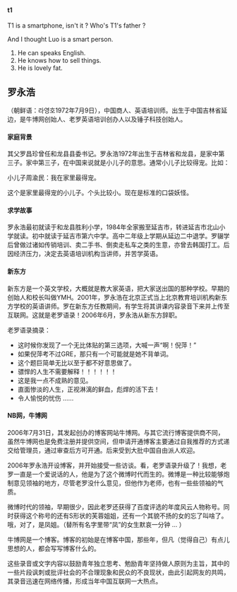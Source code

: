 #### t1

T1 is a smartphone, isn't it ? Who's T1's father ?

And I thought Luo is a smart person.

1. He can speaks English.
2. He knows how to sell things.
3. He is lovely fat.

## 罗永浩

（朝鲜语：라영호1972年7月9日），中国商人、英语培训师。出生于中国吉林省延边，是牛博网创始人、老罗英语培训创办人以及锤子科技创始人。

#### 家庭背景

其父罗昌珍曾任和龙县县委书记。罗永浩1972年出生于吉林省和龙县，是家中第三子。家中第三子，在中国来说就是小儿子的意思。通常小儿子比较得宠。比如：

小儿子周渝民：我在家里最得宠。

这个是家里最得宠的小儿子。个头比较小。现在是标准的口袋妖怪。

#### 求学故事

罗永浩最初就读于和龙县胜利小学，1984年全家搬至延吉市，转进延吉市北山小学就读。初中就读于延吉市第六中学。高中二年级上学期从延边二中退学。罗辍学后曾做过诸如传销培训、卖二手书、倒卖走私车之类的生意，亦曾去韩国打工。后因经济压力，决定去英语培训机构当讲师，并苦学英语。

#### 新东方

新东方是一个英文学校，大概就是教大家英语，把大家送出国的那种学校。早期的创始人和校长叫做YMH。2001年，罗永浩在北京正式当上北京教育培训机构新东方学校的英语讲师。罗在新东方任教期间，有学生将其讲课内容录音下来并上传至互联网。这就是老罗语录！2006年6月，罗永浩从新东方辞职。

老罗语录摘录：

- 这时候你发现了一个无比体贴的第三选项，大喊一声“啊！倪萍！”
- 如果倪萍考不过GRE，那只有一个可能就是她不背单词。
- 这个题巨简单无比以至于都不好意思做了。
- 骠悍的人生不需要解释！！！！！！
- 这是我一点不成熟的意见。
- 直面惨淡的人生，正视淋漓的鲜血，彪焊的活下去！
- 令人愉悦的忧伤 ...... 

#### NB网，牛博网

2006年7月31日，其发起创办的博客网站牛博网。与其它流行博客提供商不同，虽然牛博网也是免费注册并提供空间，但申请开通博客主要通过自我推荐的方式递交给管理员，通过审查后方可开通。后来受到大批中国自由派人欢迎。

2006年罗永浩开设博客，并开始接受一些访谈。看，老罗语录升级了！我想，老罗一直是一个爱说话的人，他是为了这个微博时代而生的。微博是一种比较能够炮制意见领袖的地方，尽管老罗没什么意见，但他作为老师，也有一些些领袖的气质。

微博时代的领袖，早期很少，因此老罗还获得了百度评选的年度风云人物称号。同时获得这个称号的还有S形状的芙蓉姐姐，还有一个其貌不扬的女的忘了叫啥了。哦，对了，是凤姐。（替所有名字里带“凤”的女生默哀一分钟 ... ）

牛博网是一个博客。博客的初始是在博客中国，那些年，但凡（觉得自己）有点儿思想的人，都会写写博客什么的。

这些录音或文字内容以鼓励青年独立思考、勉励青年坚持做人原则为主旨，其中的一些片段讽刺或批评社会的不合理现象和民众的不良现状，由此引起网友的共鸣，其录音迅速在网络传播，形成当年中国互联网一大热点。









